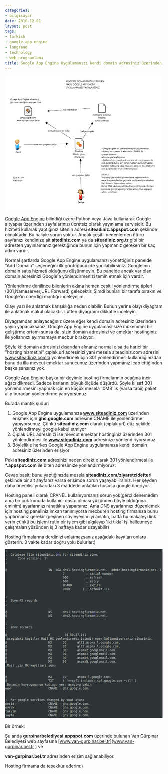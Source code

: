 ```yaml
---
categories:
- bilgisayar
date: 2010-12-01
layout: post
tags:
- turkish
- google-app-engine
- longread
- technology
- web-programlama
title: Google App Engine Uygulamanızı kendi domain adresiniz üzerinden yayınlamak
---
```


[![](/images/gae_custom_url.jpg "GAE_CUSTOM_URL")](http://suatatan.wordpress.com/wp-content/uploads/2010/12/gae_custom_url.jpg)

[Google App Engine](http://code.google.com/appengine/) bilindiği üzere Python veya Java kullanarak Google altyapısı üzerinden sayfalarınızı ücretsiz olarak yayınlama servisidir. Bu hizmeti kullarak yaptığınız sitenin adresi **siteadiniz.appspot.com** şeklinde olmaktadır. Bu haliyle sorun yoktur. Ancak çeşitli nedenlerden ötürü sayfanızı kendinize ait **sitediniz.com** ya da **siteadiniz.org.tr** gibi bir adresten yayınlamanız gerektiğinde bunun için yapmanız gereken bir kaç adım vardır.

Normal şartlarda Google App Engine uygulamanızı yönettiğiniz panelde "Add Domain" seçeneğini ilk gördüğünüzde yanılabilirsiniz. Google'nin domain satış hizmeti olduğunu düşünmeyin. Bu panelde ancak var olan domain adresinizi Google'a yönlendirmenizi temin etmek için vardır.

Yönlendirme denilince bilenlerin aklına hemen çeşitli yönlendirme tipleri (301,Nameserver,URL Forward) gelecektir. Şimdi bunları bir tarafa bırakın ve Google'ın önerdiği mantığı inceleyelim.

Olayı yazı ile anlatmak karışıklığa neden olabilir. Bunun yerine olayı diyagram ile anlatmak makul olacaktır. Lütfen diyagramı dikkatle inceleyin.

Diyagramdan anlayacağınız üzere eğer kendi domain adresiniz üzerinden yayın yapacaksanız, Google App Engine uygulaması size mükemmel bir geliştirme ortamı sunsa da, sizin domain adresinizi ve emektar hostinginiz ile yollarınızı ayırmamaya mecbur bırakıyor.

Şöyle ki: domain adresinizi dışarıdan almanız normal olsa da harici bir "hosting hizmetini" çıplak url adresinizi yani mesela siteadiniz.com adresini www.siteadiniz.com'a yönlendirmek için 301 yönlendirmesi kullandığınızdan bunu da illa mevcut emektar sunucunuz üzerinden yapmanız icap ettiğinden başka şansınız yok.

Google App Engine başka bir deyimle hosting firmalarının ocağına incir ağacı dikmedi. Sadece karlarını büyük ölçüde düşürdü. Şöyle ki sırf 301 yönlendirmesini yapmak için en küçük mesela 10MB'lık (varsa tabii) paket alıp buradan yönlendirme yapıyorsunuz.

Burada mantık şudur:

1. Google App Engine uygulamanıza **www.siteadiniz.com** üzerinden erişmek için **ghs.google.com** adresine CNAME ile yönlendirme yapıyorsunuz. Çünkü **siteadiniz.com** olarak (çıplak url) düz şekilde yönlendirmeyi google kabul etmiyor
2. Çıplak URL adresinizi ise mevcut emektar hostinginiz üzerinden 301 yönlendirmesi ile **www.siteadiniz.com** adresinize yönlendiriyorsunuz.
3. Böylelikle herkes Google App Engine uygulamanıza kendi domain adresiniz üzerinden erişiyor

Peki **siteadiniz.com** adresinizi neden direkt olarak 301 yönlendirmesi ile **\*.appspot.com** ile biten adresimize yönlendirmiyoruz:

Cevap basit; bunu yaptığınızda mesela **siteadiniz.com/ziyaretcidefteri** şeklinde bir alt sayfanız varsa erişimde sorun yaşayabilirsiniz. Her şeyden daha önemlisi yukarıdaki 3 maddede anlatılan hususu google öneriyor.

Hosting paneli olarak CPANEL kullanıyorsanız sorun yok(gerçi denemedim ama bir çok konuda kullanıcı dostu olması yüzünden böyle olduğuna eminim) ayarlarınızı rahatlıkla yaparsınız. Ama DNS ayarlarınızı düzenlemek için hosting paneliniz imkan tanımıyorsa mecburen hosting firmanıza bunu yaptırmanız gerekir (peşinen söyleyeyim iyi anlatın, hatta bu makaleyi link verin çünkü bu işlemi rutin bir işlem gibi algılayıp 'iki tıkla' işi halletmeye çalışmaları yüzünden iş 3 haftaya kadar uzayabilir)

Hosting firmalarına derdinizi anlatmazsanız aşağıdaki kayıtları onlara gösterin. 3 vakte kadar doğru yolu bulurlar:)

[![](/images/dns.png "DNS")](http://suatatan.wordpress.com/wp-content/uploads/2010/12/dns.png)

Bir örnek:

Şu anda **gurpinarbelediyesi.appspot.com** üzerinde bulunan Van Gürpınar Belediyesi web sayfasına [www.van-gurpinar.bel.tr](www.van-gurpinar.bel.tr ) ve

**van-gurpinar.bel.tr** adresinden erişim sağlanabiliyor.

Hosting firmama da teşekkür ederim:)
